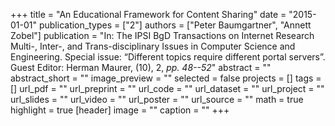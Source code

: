 +++
title = "An Educational Framework for Content Sharing"
date = "2015-01-01"
publication_types = ["2"]
authors = ["Peter Baumgartner", "Annett Zobel"]
publication = "In: The IPSI BgD Transactions on Internet Research Multi-, Inter-, and Trans-disciplinary Issues in Computer Science and Engineering. Special issue: “Different topics require different portal servers”. Guest Editor: Herman Maurer, (10), 2, _pp. 48--52_"
abstract = ""
abstract_short = ""
image_preview = ""
selected = false
projects = []
tags = []
url_pdf = ""
url_preprint = ""
url_code = ""
url_dataset = ""
url_project = ""
url_slides = ""
url_video = ""
url_poster = ""
url_source = ""
math = true
highlight = true
[header]
image = ""
caption = ""
+++
